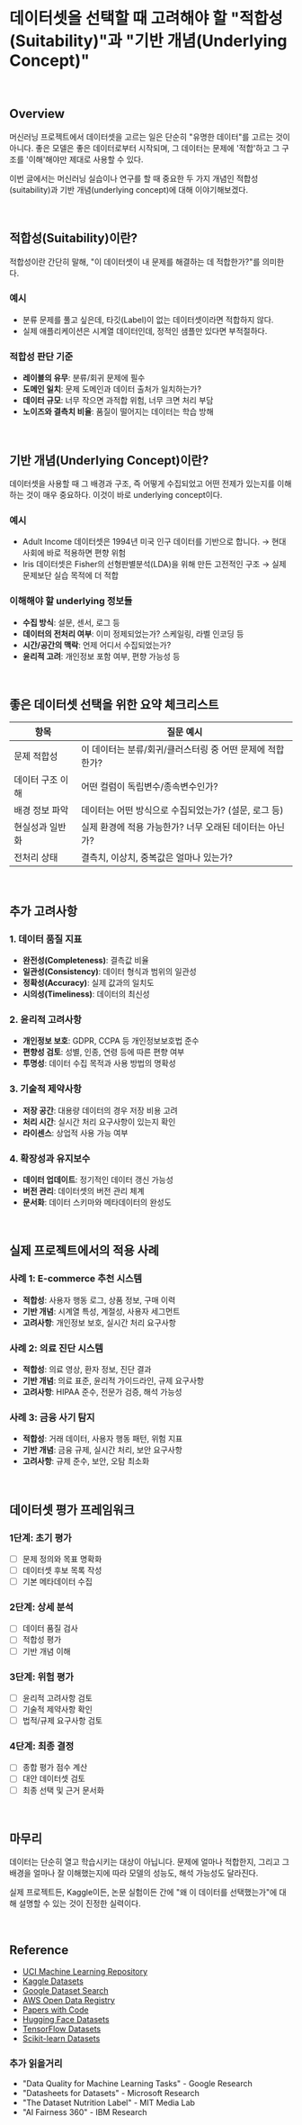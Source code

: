 # 데이터셋을 선택할 때 고려해야 할 "적합성(Suitability)"과 "기반 개념(Underlying Concept)"

<br/>

## Overview

머신러닝 프로젝트에서 데이터셋을 고르는 일은 단순히 "유명한 데이터"를 고르는 것이 아니다. 좋은 모델은 좋은 데이터로부터 시작되며, 그 데이터는 문제에 '적합'하고 그 구조를 '이해'해야만 제대로 사용할 수 있다.

이번 글에서는 머신러닝 실습이나 연구를 할 때 중요한 두 가지 개념인 적합성(suitability)과 기반 개념(underlying concept)에 대해 이야기해보겠다.

<br/>

## 적합성(Suitability)이란?

적합성이란 간단히 말해, "이 데이터셋이 내 문제를 해결하는 데 적합한가?"를 의미한다.

### 예시
- 분류 문제를 풀고 싶은데, 타깃(Label)이 없는 데이터셋이라면 적합하지 않다.
- 실제 애플리케이션은 시계열 데이터인데, 정적인 샘플만 있다면 부적절하다.

### 적합성 판단 기준
- **레이블의 유무**: 분류/회귀 문제에 필수
- **도메인 일치**: 문제 도메인과 데이터 출처가 일치하는가?
- **데이터 규모**: 너무 작으면 과적합 위험, 너무 크면 처리 부담
- **노이즈와 결측치 비율**: 품질이 떨어지는 데이터는 학습 방해

<br/>

## 기반 개념(Underlying Concept)이란?

데이터셋을 사용할 때 그 배경과 구조, 즉 어떻게 수집되었고 어떤 전제가 있는지를 이해하는 것이 매우 중요하다. 이것이 바로 underlying concept이다.

### 예시
- Adult Income 데이터셋은 1994년 미국 인구 데이터를 기반으로 합니다. → 현대 사회에 바로 적용하면 편향 위험
- Iris 데이터셋은 Fisher의 선형판별분석(LDA)을 위해 만든 고전적인 구조 → 실제 문제보단 실습 목적에 더 적합

### 이해해야 할 underlying 정보들
- **수집 방식**: 설문, 센서, 로그 등
- **데이터의 전처리 여부**: 이미 정제되었는가? 스케일링, 라벨 인코딩 등
- **시간/공간의 맥락**: 언제 어디서 수집되었는가?
- **윤리적 고려**: 개인정보 포함 여부, 편향 가능성 등

<br/>

## 좋은 데이터셋 선택을 위한 요약 체크리스트

| 항목 | 질문 예시 |
|------|-----------|
| 문제 적합성 | 이 데이터는 분류/회귀/클러스터링 중 어떤 문제에 적합한가? |
| 데이터 구조 이해 | 어떤 컬럼이 독립변수/종속변수인가? |
| 배경 정보 파악 | 데이터는 어떤 방식으로 수집되었는가? (설문, 로그 등) |
| 현실성과 일반화 | 실제 환경에 적용 가능한가? 너무 오래된 데이터는 아닌가? |
| 전처리 상태 | 결측치, 이상치, 중복값은 얼마나 있는가? |

<br/>

## 추가 고려사항

### 1. 데이터 품질 지표
- **완전성(Completeness)**: 결측값 비율
- **일관성(Consistency)**: 데이터 형식과 범위의 일관성
- **정확성(Accuracy)**: 실제 값과의 일치도
- **시의성(Timeliness)**: 데이터의 최신성

### 2. 윤리적 고려사항
- **개인정보 보호**: GDPR, CCPA 등 개인정보보호법 준수
- **편향성 검토**: 성별, 인종, 연령 등에 따른 편향 여부
- **투명성**: 데이터 수집 목적과 사용 방법의 명확성

### 3. 기술적 제약사항
- **저장 공간**: 대용량 데이터의 경우 저장 비용 고려
- **처리 시간**: 실시간 처리 요구사항이 있는지 확인
- **라이센스**: 상업적 사용 가능 여부

### 4. 확장성과 유지보수
- **데이터 업데이트**: 정기적인 데이터 갱신 가능성
- **버전 관리**: 데이터셋의 버전 관리 체계
- **문서화**: 데이터 스키마와 메타데이터의 완성도

<br/>

## 실제 프로젝트에서의 적용 사례

### 사례 1: E-commerce 추천 시스템
- **적합성**: 사용자 행동 로그, 상품 정보, 구매 이력
- **기반 개념**: 시계열 특성, 계절성, 사용자 세그먼트
- **고려사항**: 개인정보 보호, 실시간 처리 요구사항

### 사례 2: 의료 진단 시스템
- **적합성**: 의료 영상, 환자 정보, 진단 결과
- **기반 개념**: 의료 표준, 윤리적 가이드라인, 규제 요구사항
- **고려사항**: HIPAA 준수, 전문가 검증, 해석 가능성

### 사례 3: 금융 사기 탐지
- **적합성**: 거래 데이터, 사용자 행동 패턴, 위험 지표
- **기반 개념**: 금융 규제, 실시간 처리, 보안 요구사항
- **고려사항**: 규제 준수, 보안, 오탐 최소화

<br/>

## 데이터셋 평가 프레임워크

### 1단계: 초기 평가
- [ ] 문제 정의와 목표 명확화
- [ ] 데이터셋 후보 목록 작성
- [ ] 기본 메타데이터 수집

### 2단계: 상세 분석
- [ ] 데이터 품질 검사
- [ ] 적합성 평가
- [ ] 기반 개념 이해

### 3단계: 위험 평가
- [ ] 윤리적 고려사항 검토
- [ ] 기술적 제약사항 확인
- [ ] 법적/규제 요구사항 검토

### 4단계: 최종 결정
- [ ] 종합 평가 점수 계산
- [ ] 대안 데이터셋 검토
- [ ] 최종 선택 및 근거 문서화

<br/>

## 마무리

데이터는 단순히 열고 학습시키는 대상이 아닙니다. 문제에 얼마나 적합한지, 그리고 그 배경을 얼마나 잘 이해했는지에 따라 모델의 성능도, 해석 가능성도 달라진다.

실제 프로젝트든, Kaggle이든, 논문 실험이든 간에 "왜 이 데이터를 선택했는가"에 대해 설명할 수 있는 것이 진정한 실력이다.

<br/>

## Reference

- [UCI Machine Learning Repository](https://archive.ics.uci.edu/ml/)
- [Kaggle Datasets](https://www.kaggle.com/datasets)
- [Google Dataset Search](https://datasetsearch.research.google.com/)
- [AWS Open Data Registry](https://registry.opendata.aws/)
- [Papers with Code](https://paperswithcode.com/datasets)
- [Hugging Face Datasets](https://huggingface.co/datasets)
- [TensorFlow Datasets](https://www.tensorflow.org/datasets)
- [Scikit-learn Datasets](https://scikit-learn.org/stable/datasets.html)

### 추가 읽을거리
- "Data Quality for Machine Learning Tasks" - Google Research
- "Datasheets for Datasets" - Microsoft Research
- "The Dataset Nutrition Label" - MIT Media Lab
- "AI Fairness 360" - IBM Research 
